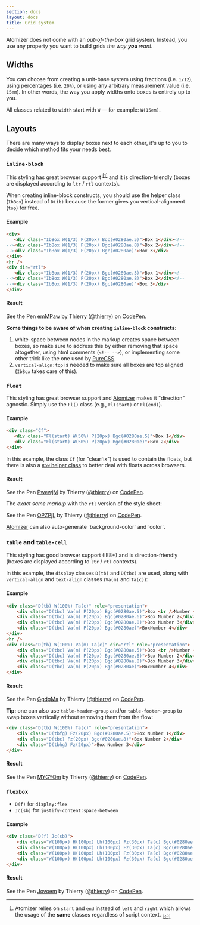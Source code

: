 ```yaml
---
section: docs
layout: docs
title: Grid system
---
```


Atomizer does not come with an *out-of-the-box* grid system. Instead, you use any property you want to build grids *the way **you** want*.

## Widths

You can choose from creating a unit-base system using fractions (i.e. `1/12`), using percentages (i.e. `20%`), or using any arbitrary measurement value (i.e. `15em`). In other words, the way you apply widths onto boxes is entirely up to you.

<p class="noteBox info">All classes related to <code>width</code> start with <code>W</code> &mdash; for example: <code>W(15em)</code>.</p>

## Layouts

There are many ways to display boxes next to each other, it&#39;s up to you to decide which method fits your needs best.

### `inline-block`

This styling has great browser support <sup><a href="#footnote" id="footnote-1">[1]</a></sup> and it is direction-friendly (boxes are displayed according to `ltr` / `rtl` contexts).

When creating inline-block constructs, you should use the helper class (`IbBox`) instead of `D(ib)` because the former gives you vertical-alignment (`top`) for free.

#### Example

```html
<div>
   <div class="IbBox W(1/3) P(20px) Bgc(#0280ae.5)">Box 1</div><!--
--><div class="IbBox W(1/3) P(20px) Bgc(#0280ae.8)">Box 2</div><!--
--><div class="IbBox W(1/3) P(20px) Bgc(#0280ae)">Box 3</div>
</div>
<hr />
<div dir="rtl">
   <div class="IbBox W(1/3) P(20px) Bgc(#0280ae.5)">Box 1</div><!--
--><div class="IbBox W(1/3) P(20px) Bgc(#0280ae.8)">Box 2</div><!--
--><div class="IbBox W(1/3) P(20px) Bgc(#0280ae)">Box 3</div>
</div>
```

<h4 class="penResult">Result</h4>

<p data-height="300" data-theme-id="12469" data-slug-hash="emMPaw" data-default-tab="result" data-user="thierry" class='codepen'>See the Pen <a href='http://codepen.io/thierry/pen/emMPaw/'>emMPaw</a> by Thierry (<a href='http://codepen.io/thierry'>@thierry</a>) on <a href='http://codepen.io'>CodePen</a>.</p>

<div class="noteBox warning">
    <p><strong>Some things to be aware of when creating <code>inline-block</code> constructs</strong>:</p>
    <ol class="ol-list">
       <li>white-space between nodes in the markup creates space between boxes, so make sure to address this by either removing that space altogether, using html comments (<code>&lt;!-- --&gt;</code>), or implementing some other trick like the one used by <a href="http://purecss.io/grids/">PureCSS</a>.</li>
       <li><code>vertical-align:top</code> is needed to make sure all boxes are top aligned (<code>IbBox</code> takes care of this).</li>
    </ol>
</div>

### `float`

This styling has great browser support and <a href="https://github.com/acss-io/atomizer">Atomizer</a> makes it &quot;direction&quot; agnostic.  Simply use the `Fl()` class (e.g., `Fl(start)` or `Fl(end)`).

#### Example

```html
<div class="Cf">
   <div class="Fl(start) W(50%) P(20px) Bgc(#0280ae.5)">Box 1</div>
   <div class="Fl(start) W(50%) P(20px) Bgc(#0280ae)">Box 2</div>
</div>
```

<p class="noteBox info">In this example, the class <code>Cf</code> (for &quot;clearfix&quot;) is used to contain the floats, but there is also a <a href="/guides/helper-classes.html-row-"><code>Row</code> helper class</a> to better deal with floats across browsers.</p>

<h4 class="penResult">Result</h4>

<p data-height="200" data-theme-id="12469" data-slug-hash="PwewjM" data-default-tab="result" data-user="thierry" class='codepen'>See the Pen <a href='http://codepen.io/thierry/pen/PwewjM/'>PwewjM</a> by Thierry (<a href='http://codepen.io/thierry'>@thierry</a>) on <a href='http://codepen.io'>CodePen</a>.</p>

<p class="penResult">The <em>exact same markup</em> with the <code>rtl</code> version of the style sheet:</p>

<p data-height="200" data-theme-id="12469" data-slug-hash="OPZPjL" data-default-tab="result" data-user="thierry" class='codepen'>See the Pen <a href='http://codepen.io/thierry/pen/OPZPjL/'>OPZPjL</a> by Thierry (<a href='http://codepen.io/thierry'>@thierry</a>) on <a href='http://codepen.io'>CodePen</a>.</p>

<p class="noteBox info"><a href="https://github.com/acss-io/atomizer">Atomizer</a> can also auto-generate `background-color` and `color`.</p>

### `table` and `table-cell`

This styling has good browser support (IE8+) and is direction-friendly (boxes are displayed according to `ltr` / `rtl` contexts).

In this example, the `display` classes `D(tb)` and `D(tbc)` are used, along with `vertical-align` and `text-align` classes (`Va(m)` and `Ta(c)`):

<h4 id="example">Example</h4>

```html
<div class="D(tb) W(100%) Ta(c)" role="presentation">
    <div class="D(tbc) Va(m) P(20px) Bgc(#0280ae.5)">Box <br />Number <br />1</div>
    <div class="D(tbc) Va(m) P(20px) Bgc(#0280ae.6)">Box Number 2</div>
    <div class="D(tbc) Va(m) P(20px) Bgc(#0280ae.8)">Box Number 3</div>
    <div class="D(tbc) Va(m) P(20px) Bgc(#0280ae)">BoxNumber 4</div>
</div>
<hr />
<div class="D(tb) W(100%) Va(m) Ta(c)" dir="rtl" role="presentation">
    <div class="D(tbc) Va(m) P(20px) Bgc(#0280ae.5)">Box <br />Number <br />1</div>
    <div class="D(tbc) Va(m) P(20px) Bgc(#0280ae.6)">Box Number 2</div>
    <div class="D(tbc) Va(m) P(20px) Bgc(#0280ae.8)">Box Number 3</div>
    <div class="D(tbc) Va(m) P(20px) Bgc(#0280ae)">BoxNumber 4</div>
</div>
```

<h4 class="penResult">Result</h4>

<p data-height="350" data-theme-id="12469" data-slug-hash="GgdgMa" data-default-tab="result" data-user="thierry" class='codepen'>See the Pen <a href='http://codepen.io/thierry/pen/GgdgMa/'>GgdgMa</a> by Thierry (<a href='http://codepen.io/thierry'>@thierry</a>) on <a href='http://codepen.io'>CodePen</a>.</p>

**Tip:** one can also use `table-header-group` and/or `table-footer-group` to swap boxes vertically without removing them from the flow:

```html
<div class="D(tb) W(100%) Ta(c)" role="presentation">
    <div class="D(tbfg) Fz(20px) Bgc(#0280ae.5)">Box Number 1</div>
    <div class="D(tbc) Fz(20px) Bgc(#0280ae.8)">Box Number 2</div>
    <div class="D(tbhg) Fz(20px)">Box Number 3</div>
</div>
```

<h4 class="penResult">Result</h4>

<p data-height="200" data-theme-id="12469" data-slug-hash="MYGYQm" data-default-tab="result" data-user="thierry" class='codepen'>See the Pen <a href='http://codepen.io/thierry/pen/MYGYQm/'>MYGYQm</a> by Thierry (<a href='http://codepen.io/thierry'>@thierry</a>) on <a href='http://codepen.io'>CodePen</a>.</p>

### `flexbox`

- `D(f)` for `display:flex`
- `Jc(sb)` for `justify-content:space-between`

#### Example

```html
<div class="D(f) Jc(sb)">
    <div class="W(100px) H(100px) Lh(100px) Fz(30px) Ta(c) Bgc(#0280ae.5)">Box 1</div>
    <div class="W(100px) H(100px) Lh(100px) Fz(30px) Ta(c) Bgc(#0280ae.5)">Box 2</div>
    <div class="W(100px) H(100px) Lh(100px) Fz(30px) Ta(c) Bgc(#0280ae.5)">Box 3</div>
    <div class="W(100px) H(100px) Lh(100px) Fz(30px) Ta(c) Bgc(#0280ae.5)">Box 3</div>
</div>
```

<h4 class="penResult">Result</h4>

<p data-height="250" data-theme-id="12469" data-slug-hash="Jovoem" data-default-tab="result" data-user="thierry" class='codepen'>See the Pen <a href='http://codepen.io/thierry/pen/Jovoem/'>Jovoem</a> by Thierry (<a href='http://codepen.io/thierry'>@thierry</a>) on <a href='http://codepen.io'>CodePen</a>.</p>

---

<div id="footnote"></div>

1. Atomizer relies on `start` and `end` instead of `left` and `right` which allows the usage of the **same** classes regardless of script context. <sub><a href="#footnote-1">[↩]</a></sub>
